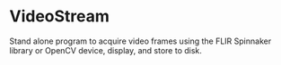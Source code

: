 # VideoStream

Stand alone program to acquire video frames using the FLIR Spinnaker library or OpenCV device, display, and store to disk.
